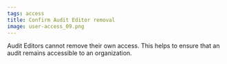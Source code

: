 ```yaml
---
tags: access
title: Confirm Audit Editor removal
image: user-access_09.png
---
```


Audit Editors cannot remove their own access. This helps to ensure that an audit remains accessible to an organization.
